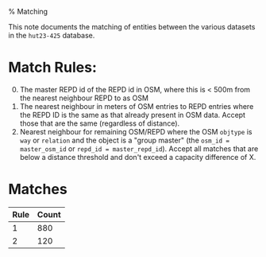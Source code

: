 % Matching

This note documents the matching of entities between the various datasets in the
`hut23-425` database.


# Match Rules:

0. The master REPD id of the REPD id in OSM, where this is < 500m from the nearest neighbour REPD to as OSM
1. The nearest neighbour in meters of OSM entries to REPD entries where the REPD ID is the same as that already present in OSM data. Accept those that are the same (regardless of distance).
2. Nearest neighbour for remaining OSM/REPD where the OSM `objtype` is `way` or `relation` and the object is a "group master" (the `osm_id = master_osm_id` or `repd_id = master_repd_id`). Accept all matches that are below a distance threshold and don't exceed a capacity difference of X.

# Matches

| Rule | Count |
| ---  | ---   |
|  1   |  880  |
|  2   |  120  |
